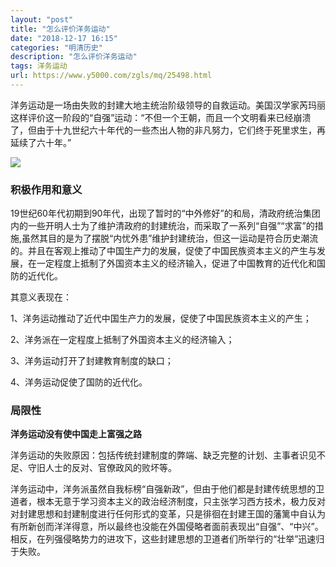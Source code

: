 ```yaml
---
layout: "post"
title: "怎么评价洋务运动"
date: "2018-12-17 16:15"
categories: "明清历史"
description: "怎么评价洋务运动"
tags: 洋务运动
url: https://www.y5000.com/zgls/mq/25498.html
---
```






洋务运动是一场由失败的封建大地主统治阶级领导的自救运动。美国汉学家芮玛丽这样评价这一阶段的“自强”运动：“不但一个王朝，而且一个文明看来已经崩溃了，但由于十九世纪六十年代的一些杰出人物的非凡努力，它们终于死里求生，再延续了六十年。”

![](https://img.y5000.com/uploads/allimg/170913/8-1F913135I14N.jpg)

###  积极作用和意义

19世纪60年代初期到90年代，出现了暂时的“中外修好”的和局，清政府统治集团内的一些开明人士为了维护清政府的封建统治，而采取了一系列“自强”“求富”的措施,虽然其目的是为了摆脱“内忧外患”维护封建统治，但这一运动是符合历史潮流的。并且在客观上推动了中国生产力的发展，促使了中国民族资本主义的产生与发展，在一定程度上抵制了外国资本主义的经济输入，促进了中国教育的近代化和国防的近代化。

其意义表现在：

1、洋务运动推动了近代中国生产力的发展，促使了中国民族资本主义的产生；

2、洋务派在一定程度上抵制了外国资本主义的经济输入；

3、洋务运动打开了封建教育制度的缺口；

4、洋务运动促使了国防的近代化。

###  局限性

**洋务运动没有使中国走上富强之路**

洋务运动的失败原因：包括传统封建制度的弊端、缺乏完整的计划、主事者识见不足、守旧人士的反对、官僚政风的败坏等。

洋务运动中，洋务派虽然自我标榜“自强新政”，但由于他们都是封建传统思想的卫道者，根本无意于学习资本主义的政治经济制度，只主张学习西方技术，极力反对对封建思想和封建制度进行任何形式的变革，只是徘徊在封建王国的藩篱中自认为有所新创而洋洋得意，所以最终也没能在外国侵略者面前表现出“自强”、“中兴”。相反，在列强侵略势力的进攻下，这些封建思想的卫道者们所举行的“壮举”迅速归于失败。
